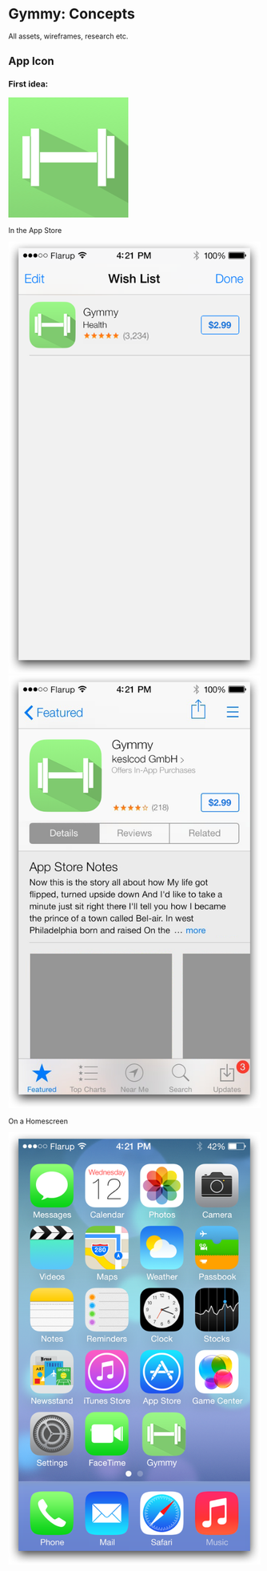 # Gymmy: Concepts

All assets, wireframes, research etc.

## App Icon

### First idea:

![](https://raw.githubusercontent.com/gymmy/gymmy-concept/master/AppIcon/App%20Icon@2x.png)

In the App Store

![](https://raw.githubusercontent.com/gymmy/gymmy-concept/master/AppIcon/AppStoreWishList@2x.png)
![](https://raw.githubusercontent.com/gymmy/gymmy-concept/master/AppIcon/AppStoreDetail@2x.png)

On a Homescreen

![](https://raw.githubusercontent.com/gymmy/gymmy-concept/master/AppIcon/HomeScreen@2x.png)
